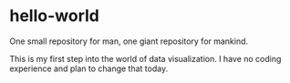 # hello-world
One small repository for man, one giant repository for mankind.

This is my first step into the world of data visualization. I have no coding experience and plan to change that today. 
